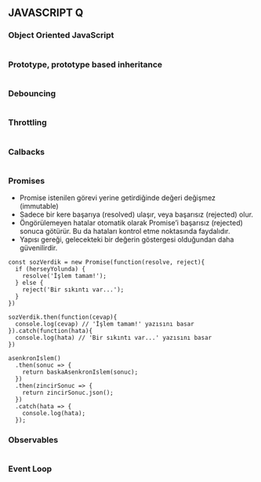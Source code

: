 ## JAVASCRIPT Q
### Object Oriented JavaScript
```
```
### Prototype, prototype based inheritance
```
```
### Debouncing
```
```
### Throttling
```
```
### Calbacks 
```
```
### Promises 
- Promise istenilen görevi yerine getirdiğinde değeri değişmez (immutable)
- Sadece bir kere başarıya (resolved) ulaşır, veya başarısız (rejected) olur.
- Öngörülemeyen hatalar otomatik olarak Promise’i başarısız (rejected) sonuca götürür. Bu da hataları kontrol etme noktasında faydalıdır.
- Yapısı gereği, gelecekteki bir değerin göstergesi olduğundan daha güvenilirdir.
```
const sozVerdik = new Promise(function(resolve, reject){
  if (herseyYolunda) {
    resolve('İşlem tamam!');
  } else {
    reject('Bir sıkıntı var...');
  }
})

sozVerdik.then(function(cevap){
  console.log(cevap) // 'İşlem tamam!' yazısını basar
}).catch(function(hata){
  console.log(hata) // 'Bir sıkıntı var...' yazısını basar
})
```

```
asenkronIslem()
  .then(sonuc => {
    return baskaAsenkronIslem(sonuc);
  })
  .then(zincirSonuc => {
    return zincirSonuc.json();
  })
  .catch(hata => {
    console.log(hata);
  });
```

### Observables
```
```
### Event Loop 
```
```
